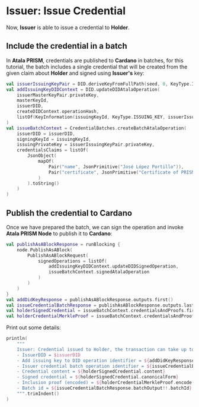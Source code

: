 # Issuer: Issue Credential

Now, **Issuer** is able to issue a credential to **Holder**.

## Include the credential in a batch

In **Atala PRISM**, credentials are published to **Cardano** in batches, for this tutorial, the batch includes a single credential that will be created from the given claim about **Holder** and signed using **Issuer's** key:

```kotlin
val issuerIssuingKeyPair = DID.deriveKeyFromFullPath(seed, 0, KeyType.ISSUING_KEY, 0)
val addIssuingKeyDIDContext = DID.updateDIDAtalaOperation(
    issuerMasterKeyPair.privateKey,
    masterKeyId,
    issuerDID,
    createDIDContext.operationHash,
    listOf(KeyInformation(issuingKeyId, KeyType.ISSUING_KEY, issuerIssuingKeyPair.publicKey))
)
val issueBatchContext = CredentialBatches.createBatchAtalaOperation(
    issuerDID = issuerDID,
    signingKeyId = issuingKeyId,
    issuingPrivateKey = issuerIssuingKeyPair.privateKey,
    credentialsClaims = listOf(
        JsonObject(
            mapOf(
                Pair("name", JsonPrimitive("José López Portillo")),
                Pair("certificate", JsonPrimitive("Certificate of PRISM SDK tutorial completion"))
            )
        ).toString()
    )
)
```

## Publish the credential to Cardano

Once we have prepared the batch, we can sign the operation and invoke **Atala PRISM Node** to publish it to **Cardano**:

```kotlin
val publishAsABlockResponse = runBlocking {
    node.PublishAsABlock(
        PublishAsABlockRequest(
            signedOperations = listOf(
                addIssuingKeyDIDContext.updateDIDSignedOperation,
                issueBatchContext.signedAtalaOperation
            )
        )
    )
}
val addDidKeyResponse = publishAsABlockResponse.outputs.first()
val issueCredentialBatchResponse = publishAsABlockResponse.outputs.last()
val holderSignedCredential = issueBatchContext.credentialsAndProofs.first().signedCredential
val holderCredentialMerkleProof = issueBatchContext.credentialsAndProofs.first().inclusionProof
```

Print out some details:

```kotlin
println(
    """
    Issuer: Credential issued to Holder, the transaction can take up to 10 minutes to be confirmed by the Cardano network
    - IssuerDID = $issuerDID
    - Add issuing key to DID operation identifier = ${addDidKeyResponse.operationId}
    - Issuer credential batch operation identifier = ${issueCredentialBatchResponse.operationId}
    - Credential content = ${holderSignedCredential.content}
    - Signed credential = ${holderSignedCredential.canonicalForm}
    - Inclusion proof (encoded) = ${holderCredentialMerkleProof.encode()}
    - Batch id = ${issueCredentialBatchResponse.batchOutput!!.batchId}
    """.trimIndent()
)
```
